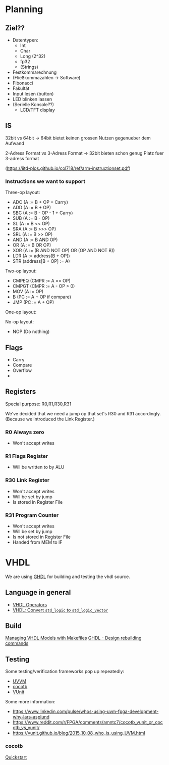 # Planning

## Ziel??
 * Datentypen:
   * Int
   * Char
   * Long (2^32)
   * fp32
   * (Strings)
 * Festkommarechnung
 * (Fließkommazahlen -> Software)
 * Fibonacci
 * Fakultät
 * Input lesen (button)
 * LED blinken lassen
 * (Serielle Konsole??)
   * LCD/TFT display

## IS

32bit vs 64bit
  -> 64bit bietet keinen grossen Nutzen gegenueber dem Aufwand

2-Adress Format vs 3-Adress Format
  -> 32bit bieten schon genug Platz fuer 3-adress format

(https://iitd-plos.github.io/col718/ref/arm-instructionset.pdf)

### Instructions we want to support

Three-op layout:
 * ADC (A := B + OP + Carry)
 * ADD (A := B + OP)
 * SBC (A := B - OP - 1 + Carry)
 * SUB (A := B - OP)
 * SL  (A := B << OP)
 * SRA (A := B >>> OP)
 * SRL (A := B >> OP)
 * AND (A := B AND OP)
 * OR  (A := B OR OP)
 * XOR (A := (B AND NOT OP) OR (OP AND NOT B))
 * LDR (A := address[B + OP])
 * STR (address[B + OP] := A)

Two-op layout:
 * CMPEQ (CMPR := A == OP)
 * CMPGT (CMPR := A - OP > 0)
 * MOV   (A := OP)
 * B     (PC := A + OP if compare)
 * JMP   (PC := A + OP)

One-op layout:

No-op layout:
 * NOP (Do nothing)

## Flags
 * Carry
 * Compare
 * Overflow
 *

## Registers

Special purpose: R0,R1,R30,R31

We've decided that we need a jump op that set's R30 and R31 accordingly. (Because we introduced the Link Register.)

### R0 Always zero
 * Won't accept writes

### R1 Flags Register
 * Will be written to by ALU

### R30 Link Register
 * Won't accept writes
 * Will be set by jump
 * Is stored in Register File

### R31 Program Counter
 * Won't accept writes
 * Will be set by jump
 * Is not stored in Register File
 * Handed from MEM to IF

# VHDL

We are using [GHDL](https://github.com/ghdl/ghdl) for building and testing the vhdl source.

## Language in general
 * [VHDL Operators](https://technobyte.org/operators-vhdl/)
 * [VHDL: Convert `std_logic` to `std_logic_vector`](https://electronics.stackexchange.com/questions/463586/vhdl-convert-std-logic-to-std-logic-vector)

## Build
[Managing VHDL Models with Makefiles](www.pldworld.com/_hdl/1/resources/QUALIS/library/mb004.pdf)
[GHDL - Design rebuilding commands](https://ghdl.readthedocs.io/en/latest/using/InvokingGHDL.html#design-rebuilding-commands)

## Testing
Some testing/verification frameworks pop up repeatedly:

 * [UVVM](https://bitvis.no/dev-tools/uvvm/)
 * [cocotb](https://docs.cocotb.org/en/stable/)
 * [VUnit](http://vunit.github.io/)

Some more information:

 * https://www.linkedin.com/pulse/whos-using-uvm-fpga-development-why-lars-asplund
 * https://www.reddit.com/r/FPGA/comments/amntc7/cocotb_vunit_or_cocotb_vs_vunit/
 * https://vunit.github.io/blog/2015_10_08_who_is_using_UVM.html

### cocotb

[Quickstart](https://docs.cocotb.org/en/stable/quickstart.html)